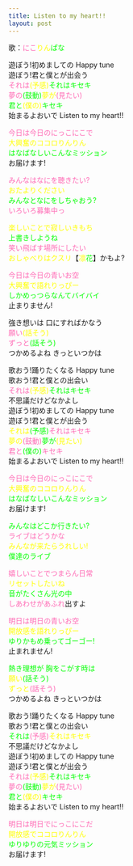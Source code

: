```yaml
---
title: Listen to my heart!!
layout: post
---
```

歌：<font color="hotpink">にこ</font><font color="yellow">りん</font><font color="lime">ぱな</font>

<p>遊ぼう!初めましての Happy tune<br />
遊ぼう!君と僕とが出会う<br />
<font color="hotpink">それは</font><font color="yellow">(予感)</font><font color="lime">それはキセキ</font><br />
<font color="hotpink">夢の</font><font color="lime">(鼓動)</font><font color="yellow">夢が</font><font color="hotpink">(見たい)</font><br />
<font color="lime">君と</font><font color="yellow">(僕の)</font><font color="lime">キセキ</font><br />
始まるよおいで Listen to my heart!!</p>

<p><font color="hotpink">今日は今日の<span style="font-weight:550">にっこにこ</span>で</font><br />
<font color="yellow">大興奮のココロ<span style="font-weight:550">りんりん</span></font><br />
<font color="lime"><span style="font-weight:550">はなばな</span>しいこんなミッション</font><br />
お届けます!</p>

<p><font color="hotpink">みんなはなにを聴きたい?</font><br />
<font color="yellow">おたよりください</font><br />
<font color="lime">みんなとなにをしちゃおう?</font><br />
<font color="hotpink">いろいろ募集中っ</font></p>

<p><font color="yellow">楽しいことで寂しいきもち</font><br />
<font color="lime">上書きしようね</font><br />
<font color="hotpink">笑い飛ばす場所にしたい</font><br />
<font color="yellow">おしゃべりはクスリ</font>【<font color="yellow">凛</font><font color="lime">花</font>】かもよ?</p>

<p><font color="hotpink">今日は今日の<span style="font-weight:550">青いお空</span></font><br />
<font color="yellow">大興奮で語れ<span style="font-weight:550">りっぴー</span></font><br />
<font color="lime"><span style="font-weight:550">しか</span>めっつらなんてバイバイ</font><br />
止まりません!</p>

<p>強き想いは 口にすればかなう<br />
<font color="hotpink">願い</font><font color="yellow">(話そう)</font><br />
<font color="hotpink">ずっと</font><font color="lime">(話そう)</font><br />
つかめるよね きっといつかは</p>

<p>歌おう!踊りたくなる Happy tune<br />
歌おう!君と僕との出会い<br />
<font color="hotpink">それは</font><font color="yellow">(予感)</font><font color="lime">それはキセキ</font><br />
不思議だけどなかよし<br />
遊ぼう!初めましての Happy tune<br />
遊ぼう!君と僕とが出会う<br />
<font color="yellow">それは</font><font color="lime">(予感)</font><font color="hotpink">それはキセキ</font><br />
<font color="yellow">夢の</font><font color="hotpink">(鼓動)</font><font color="lime">夢が</font><font color="yellow">(見たい)</font><br />
<font color="hotpink">君と</font><font color="lime">(僕の)</font><font color="hotpink">キセキ</font><br />
始まるよおいで Listen to my heart!!</p>

<p><font color="hotpink">今日は今日の<span style="font-weight:550">にっこにこ</span>で</font><br />
<font color="yellow">大興奮のココロ<span style="font-weight:550">りんりん</span></font><br />
<font color="lime"><span style="font-weight:550">はなばな</span>しいこんなミッション</font><br />
お届けます!</p>

<p><font color="lime">みんなはどこか行きたい?</font><br />
<font color="hotpink">ライブはどうかな</font><br />
<font color="yellow">みんなが来たらうれしい!</font><br />
<font color="lime">僕達のライブ</font></p>

<p><font color="hotpink">嬉しいことでつまらん日常</font><br />
<font color="yellow">リセットしたいね</font><br />
<font color="lime">音がたくさん光の中</font><br />
<font color="hotpink">しあわせがあふれ</font>出すよ</p>

<p><font color="hotpink">明日は明日の<span style="font-weight:550">青いお空</span></font><br />
<font color="yellow">開放感を語れ<span style="font-weight:550">りっぴー</span></font><br />
<font color="lime"><span style="font-weight:550">ゆりか</span>もめ乗ってゴーゴー!</font><br />
止まれません!</p>

<p><font color="lime">熱き理想が 胸をこがす時は</font><br />
<font color="yellow">願い</font><font color="lime">(話そう)</font><br />
<font color="yellow">ずっと</font><font color="hotpink">(話そう)</font><br />
つかめるよね きっといつかは</p>

<p>歌おう!踊りたくなる Happy tune<br />
歌おう!君と僕との出会い<br />
<font color="lime">それは</font><font color="hotpink">(予感)</font><font color="yellow">それはキセキ</font><br />
不思議だけどなかよし<br />
遊ぼう!初めましての Happy tune<br />
遊ぼう!君と僕とが出会う<br />
<font color="hotpink">それは</font><font color="yellow">(予感)</font><font color="lime">それはキセキ</font><br />
<font color="hotpink">夢の</font><font color="lime">(鼓動)</font><font color="yellow">夢が</font><font color="hotpink">(見たい)</font><br />
<font color="lime">君と</font><font color="yellow">(僕の)</font><font color="lime">キセキ</font><br />
始まるよおいで Listen to my heart!!</p>

<p><font color="hotpink">明日は明日で<span style="font-weight:550">にっこにこ</span>だ</font><br />
<font color="yellow">開放感でココロ<span style="font-weight:550">りんりん</span></font><br />
<font color="lime"><span style="font-weight:550">ゆりゆり</span>の元気ミッション</font><br />
お届けます!</p>